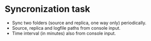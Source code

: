 # Syncronization task

- Sync two folders (source and replica, one way only) periodically.
- Source, replica and logfile paths from console input.
- Time interval (in minutes) also from console input.
